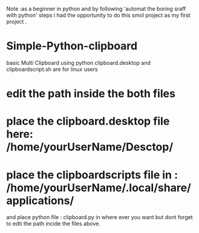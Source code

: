 Note :as a beginner in python and by following 'automat the boring sraff with python' steps i had the opportunity to do this smol project as my first project .

# Simple-Python-clipboard
basic Multi Clipboard using python
clipboard.desktop and clipboardscript.sh are for linux users

edit the path inside the both files
================================================================
place the clipboard.desktop file here:
/home/yourUserName/Desctop/
================================================================
place the clipboardscripts file in :
/home/yourUserName/.local/share/applications/
================================================================
and place python file : clipboard.py in where ever you want but dont forget to edti the path incide the files above.
